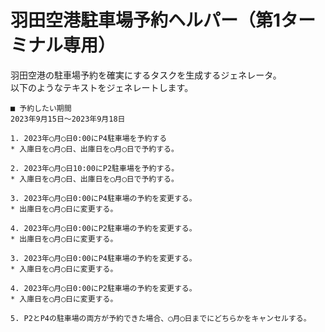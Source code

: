 # 羽田空港駐車場予約ヘルパー（第1ターミナル専用）

羽田空港の駐車場予約を確実にするタスクを生成するジェネレータ。  
以下のようなテキストをジェネレートします。

```
■ 予約したい期間
2023年9月15日〜2023年9月18日

1. 2023年◯月◯日0:00にP4駐車場を予約する
* 入庫日を◯月◯日、出庫日を◯月◯日で予約する。

2. 2023年◯月◯日10:00にP2駐車場を予約する。
* 入庫日を◯月◯日、出庫日を◯月◯日で予約する。

3. 2023年◯月◯日0:00にP4駐車場の予約を変更する。
* 出庫日を◯月◯日に変更する。

4. 2023年◯月◯日0:00にP2駐車場の予約を変更する。
* 出庫日を◯月◯日に変更する。

3. 2023年◯月◯日0:00にP4駐車場の予約を変更する。
* 入庫日を◯月◯日に変更する。

4. 2023年◯月◯日0:00にP2駐車場の予約を変更する。
* 入庫日を◯月◯日に変更する。

5. P2とP4の駐車場の両方が予約できた場合、◯月◯日までにどちらかをキャンセルする。
```
